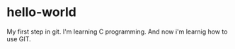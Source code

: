 # hello-world
My first step in git.
I'm learning C programming. And now i'm learnig how to use GIT.
